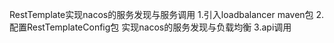 RestTemplate实现nacos的服务发现与服务调用
1.引入loadbalancer maven包
2.配置RestTemplateConfig包 实现nacos的服务发现与负载均衡
3.api调用
